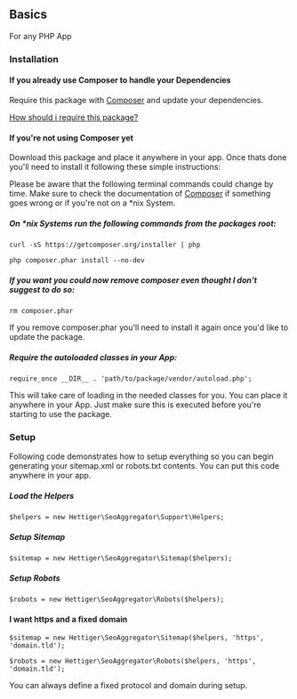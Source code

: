 ## Basics

For any PHP App

### Installation

#### If you already use Composer to handle your Dependencies

Require this package with [Composer](https://getcomposer.org) and update your dependencies.

[How should i require this package?](https://github.com/hettiger/seo-aggregator/blob/master/readme.md#require-with-composer--current-suggestion)

#### If you're not using Composer yet

Download this package and place it anywhere in your app. Once thats done you'll need to install it following these simple instructions:

Please be aware that the following terminal commands could change by time. Make sure to check the documentation of
[Composer](https://getcomposer.org) if something goes wrong or if you're not on a *nix System.

##### On *nix Systems run the following commands from the packages root:

    curl -sS https://getcomposer.org/installer | php

    php composer.phar install --no-dev

##### If you want you could now remove composer even thought I don't suggest to do so:

    rm composer.phar
    
If you remove composer.phar you'll need to install it again once you'd like to update the package.

##### Require the autoloaded classes in your App:

	require_once __DIR__ . 'path/to/package/vendor/autoload.php';

This will take care of loading in the needed classes for you. You can place it anywhere in your App. Just make sure this is executed before you're starting to use the package.

### Setup

Following code demonstrates how to setup everything so you can begin generating your sitemap.xml or robots.txt contents.
You can put this code anywhere in your app.

##### Load the Helpers

    $helpers = new Hettiger\SeoAggregator\Support\Helpers;

##### Setup Sitemap

    $sitemap = new Hettiger\SeoAggregator\Sitemap($helpers);

##### Setup Robots

    $robots = new Hettiger\SeoAggregator\Robots($helpers);
    
#### I want https and a fixed domain

	$sitemap = new Hettiger\SeoAggregator\Sitemap($helpers, 'https', 'domain.tld');
	
	$robots = new Hettiger\SeoAggregator\Robots($helpers, 'https', 'domain.tld');
	
You can always define a fixed protocol and domain during setup.

